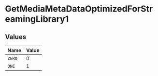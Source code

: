 # GetMediaMetaDataOptimizedForStreamingLibrary1


## Values

| Name   | Value  |
| ------ | ------ |
| `ZERO` | 0      |
| `ONE`  | 1      |